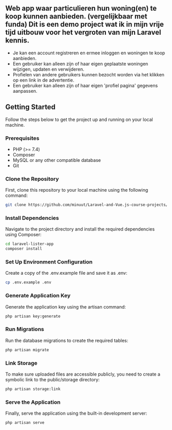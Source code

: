 ## Web app waar particulieren hun woning(en) te koop kunnen aanbieden. (vergelijkbaar met funda) Dit is een demo project wat ik in mijn vrije tijd uitbouw voor het vergroten van mijn Laravel kennis.
- Je kan een account registreren en ermee inloggen en woningen te koop aanbieden. 
- Een gebruiker kan alleen zijn of haar eigen geplaatste woningen wijzigen, updaten en verwijderen. 
- Profielen van andere gebruikers kunnen bezocht worden via het klikken op een link in de advertentie. 
- Een gebruiker kan alleen zijn of haar eigen 'profiel pagina' gegevens aanpassen.

## Getting Started

Follow the steps below to get the project up and running on your local machine.

### Prerequisites

- PHP (>= 7.4)
- Composer
- MySQL or any other compatible database
- Git

### Clone the Repository

First, clone this repository to your local machine using the following command:

```bash
git clone https://github.com/minuut/Laravel-and-Vue.js-course-projects/PropertyListingsApp.git
```

### Install Dependencies
Navigate to the project directory and install the required dependencies using Composer:
```bash
cd laravel-lister-app
composer install
```
### Set Up Environment Configuration
Create a copy of the .env.example file and save it as .env:
```bash
cp .env.example .env
```
### Generate Application Key
Generate the application key using the artisan command:
```bash
php artisan key:generate
```
### Run Migrations
Run the database migrations to create the required tables:
```bash
php artisan migrate
```
### Link Storage
To make sure uploaded files are accessible publicly, you need to create a symbolic link to the public/storage directory:
```bash
php artisan storage:link
```
### Serve the Application
Finally, serve the application using the built-in development server:
```bash
php artisan serve
```

